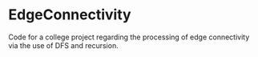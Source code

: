 # EdgeConnectivity
Code for a college project regarding the processing of edge connectivity via the use of DFS and recursion.

